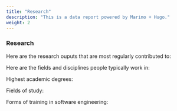 ```yaml
---
title: "Research"
description: "This is a data report powered by Marimo + Hugo."
weight: 2
---
```


### Research

Here are the research ouputs that are most regularly contributed to:

Here are the fields and disciplines people typically work in:

Highest academic degrees:

Fields of study:

Forms of training in software engineering:

